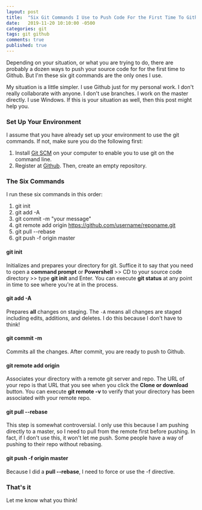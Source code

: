```yaml
---
layout: post
title:  "Six Git Commands I Use to Push Code For the First Time To Github on Windows"
date:   2019-11-20 10:10:00 -0500
categories: git
tags: git github
comments: true
published: true
---
```


Depending on your situation, or what you are trying to do, there are probably a dozen ways to push your source code for for the first time to Github. But I'm these six git commands are the only ones I use. <!--more-->

My situation is a little simpler. I use Github just for my personal work. I don't really collaborate with anyone. I don't use branches. I work on the master directly. I use Windows. If this is your situation as well, then this post might help you.

### Set Up Your Environment
I assume that you have already set up your environment to use the git commands. If not, make sure you do the following first:
1. Install [Git SCM][git-scm] on your computer to enable you to use git on the command line.
2. Register at [Github][github]. Then, create an empty repository.

### The Six Commands
I run these six commands in this order:

1. git init
2. git add -A
3. git commit -m "your message"
4. git remote add origin <https://github.com/username/reponame.git>
5. git pull --rebase
6. git push -f origin master


#### git init
Initializes and prepares your directory for git. Suffice it to say that you need to open a **command prompt** or **Powershell** >> CD to your source code directory >> type **git init** and Enter. You can execute **git status** at any point in time to see where you're at in the process.

#### git add -A
Prepares **all** changes on staging. The ```-A``` means all changes are staged including edits, additions, and deletes. I do this because I don't have to think!

#### git commit -m
Commits all the changes. After commit, you are ready to push to Github.

#### git remote add origin
Associates your directory with a remote git server and repo. The URL of your repo is that URL that you see when you click the **Clone or download** button. You can execute **git remote -v** to verify that your directory has been associated with your remote repo.

#### git pull --rebase
This step is somewhat controversial. I only use this because I am pushing directly to a master, so I need to pull from the remote first before pushing. In fact, if I don't use this, it won't let me push. Some people have a way of pushing to their repo without rebasing.

#### git push -f origin master
Because I did a **pull --rebase**, I need to force or use the -f directive.

### That's it
Let me know what you think!


[git-scm]: https://git-scm.com/
[github]: https://github.com/

